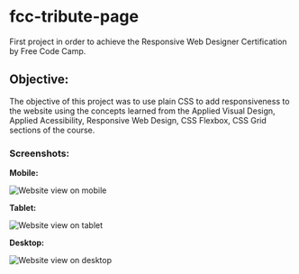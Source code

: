 # fcc-tribute-page
First project in order to achieve the Responsive Web Designer Certification by Free Code Camp.
## Objective:
The objective of this project was to use plain CSS to add responsiveness to the website using the concepts learned from the Applied Visual Design, Applied Acessibility, Responsive Web Design, CSS Flexbox, CSS Grid sections of the course.

### Screenshots:

**Mobile:**

![Website view on mobile](https://imgur.com/zOhUcC9.png)

**Tablet:**

![Website view on tablet](https://imgur.com/VhzilTe.png)

**Desktop:**

![Website view on desktop](https://imgur.com/23X8A7T.png)

